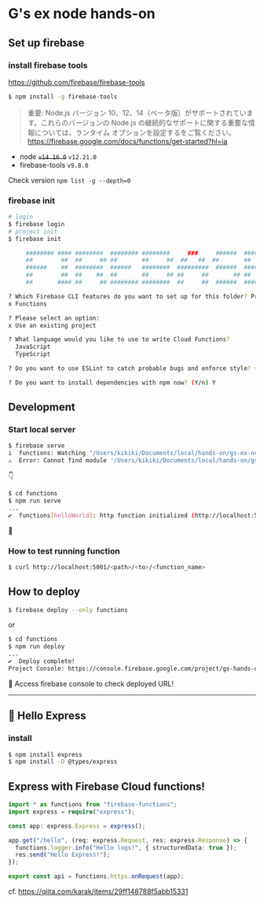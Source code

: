 # G's ex node hands-on

## Set up firebase

### install firebase tools

https://github.com/firebase/firebase-tools

```sh
$ npm install -g firebase-tools
```

> 重要: Node.js バージョン 10、12、14（ベータ版）がサポートされています。これらのバージョンの Node.js の継続的なサポートに関する重要な情報については、ランタイム オプションを設定するをご覧ください。  
> https://firebase.google.com/docs/functions/get-started?hl=ja

- node ~~`v14.16.0`~~ `v12.21.0`
- firebase-tools `v9.8.0`

Check version `npm list -g --depth=0`

### firebase init

```sh
# login
$ firebase login
# project init
$ firebase init

     ######## #### ########  ######## ########     ###     ######  ########
     ##        ##  ##     ## ##       ##     ##  ##   ##  ##       ##
     ######    ##  ########  ######   ########  #########  ######  ######
     ##        ##  ##    ##  ##       ##     ## ##     ##       ## ##
     ##       #### ##     ## ######## ########  ##     ##  ######  ########

? Which Firebase CLI features do you want to set up for this folder? Press Space to select features, then Enter to confirm your choices.
x Functions

? Please select an option:
x Use an existing project

? What language would you like to use to write Cloud Functions?
  JavaScript
  TypeScript

? Do you want to use ESLint to catch probable bugs and enforce style? (Y/n) Y

? Do you want to install dependencies with npm now? (Y/n) Y
```

## Development

### Start local server

```sh
$ firebase serve
i  functions: Watching "/Users/kikiki/Documents/local/hands-on/gs-ex-node-lesson/functions" for Cloud Functions...
⚠  Error: Cannot find module '/Users/kikiki/Documents/local/hands-on/gs-ex-node-lesson/functions/lib/index.js'. Please verify that the package.json has a valid "main" entry
```

:point_down:

```sh
$ cd functions
$ npm run serve
...
✔  functions[helloWorld]: http function initialized (http://localhost:5001/gs-hands-on/us-central1/helloWorld).
```

:tada:

### How to test running function

```sh
$ curl http://localhost:5001/<path>/<to>/<function_name>
```

## How to deploy

```sh
$ firebase deploy --only functions
```

or

```sh
$ cd functions
$ npm run deploy
...
✔  Deploy complete!
Project Console: https://console.firebase.google.com/project/gs-hands-on/overview
```

:tada: Access firebase console to check deployed URL!

---

## :tractor: Hello Express

### install

```sh
$ npm install express
$ npm install -D @types/express
```

## Express with Firebase Cloud functions!

```ts
import * as functions from "firebase-functions";
import express = require("express");

const app: express.Express = express();

app.get("/hello", (req: express.Request, res: express.Response) => {
  functions.logger.info("Hello logs!", { structuredData: true });
  res.send("Hello Express!");
});

export const api = functions.https.onRequest(app);
```

cf. https://qiita.com/karak/items/29ff148788f5abb15331
